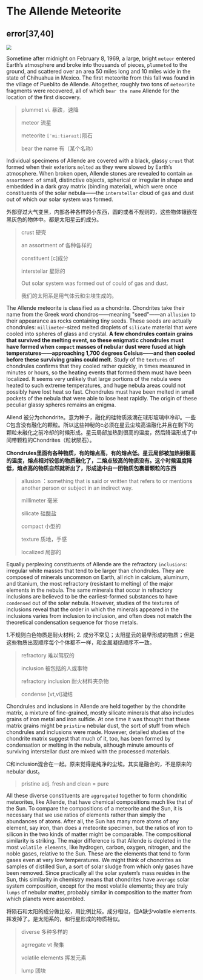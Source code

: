 # The Allende Meteorite

## error[37,40]

<img src="../img/the_allende_meteorite.png" style="zoom:80%;" />

Sometime after midnight on February 8, 1969, a large, bright `meteor` entered Earth’s atmosphere and broke into thousands of pieces, `plummeted` to the ground, and scattered over an area 50 miles long and 10 miles wide in the state of Chihuahua in Mexico. The first meteorite from this fall was found in the village of Pueblito de Allende. Altogether, roughly two tons of `meteorite` fragments were recovered, all of which `bear the name` Allende for the location of the first discovery.

> plummet vi. 暴跌，速降
>
> meteor 流星
>
> meteorite `[ˈmiːtiəraɪt]`陨石
>
> bear the name 有（某个名称）

Individual specimens of Allende are covered with a black, glassy `crust` that formed when their exteriors `melted` as they were slowed by Earth’s atmosphere. When broken open, Allende stones are revealed to contain `an assortment of` small, distinctive objects, spherical or irregular in shape and embedded in a dark gray matrix (binding material), which were once constituents of the solar nebula——the `interstellar` cloud of gas and dust out of which our solar system was formed.

外部穿过大气变黑，内部各种各样的小东西，圆的或者不规则的，这些物体镶嵌在黑灰色的物体中。都是太阳星云的成分。

> crust 硬壳
>
> an assortment of 各种各样的
>
> constituent [c]成分
>
> interstellar 星际的
>
> Out solar system was formed out of could of gas and dust.
>
> 我们的太阳系是用气体云和尘埃生成的。

The Allende meteorite is classified as a chondrite. Chondrites take their name from the Greek word chondros——meaning "seed"——an `allusion` to their appearance as rocks containing tiny seeds. These seeds are actually chondrules: `millimeter`-sized melted droplets of `silicate` material that were cooled into spheres of glass and crystal. **A few chondrules contain grains that survived the melting event, so these enigmatic chondrules must have formed when `compact` masses of nebular dust were fused at high temperatures——approaching 1,700 degrees Celsius——and then cooled before these surviving grains could melt.** Study of the `textures` of chondrules confirms that they cooled rather quickly, in times measured in minutes or hours, so the heating events that formed them must have been localized. It seems very unlikely that large portions of the nebula were heated to such extreme temperatures, and huge nebula areas could not possibly have lost heat so fast. Chondrules must have been melted in small pockets of the nebula that were able to lose heat rapidly. The origin of these peculiar glassy spheres remains an enigma.

Allend 被分为chondrite。意为种子，融化的硅物质液滴在球形玻璃中冷却。一些C包含没有融化的颗粒。所以这些神秘的c必须在星云尘埃高温融化并且在剩下的颗粒未融化之前冷却的时候形成。星云局部加热到很高的温度，然后降温形成了中间带颗粒的Chondrites（粒状陨石）。

**Chondrules里面有各种物质，有的熔点高，有的熔点低。星云局部被加热到极高的温度，熔点相对较低的物质融化了，二熔点较高的物质没有。这个时候温度降低，熔点高的物质自然就析出了，形成途中由一团物质包裹着颗粒的东西**

> allusion ：something that is said or written that refers to or mentions another person or subject in an indirect way.
>
> millimeter 毫米
>
> silicate 硅酸盐
>
> compact 小型的
>
> texture 质地，手感
>
> localized 局部的

 Equally perplexing constituents of Allende are the refractory `inclusions`: irregular white masses that tend to be larger than chondrules. They are composed of minerals uncommon on Earth, all rich in calcium, aluminum, and titanium, the most refractory (resistant to melting) of the major elements in the nebula. The same minerals that occur in refractory inclusions are believed to be the earliest-formed substances to have `condensed` out of the solar nebula. However, studies of the textures of inclusions reveal that the order in which the minerals appeared in the inclusions varies from inclusion to inclusion, and often does not match the theoretical condensation sequence for those metals.

1\.不规则白色物质是耐火材料; 2\. 成分不常见；太阳星云的最早形成的物质；但是这些物质出现顺序每个个体都不一样，和金属凝结顺序不一致。

> refractory 难以驾驭的
>
> inclusion 被包括的人或事物
>
> refractory inclusion 耐火材料夹杂物
>
> condense [vt,vi]凝结

Chondrules and inclusions in Allende are held together by the chondrite matrix, a mixture of fine-grained, mostly silicate minerals that also includes grains of iron metal and iron sulfide. At one time it was thought that these matrix grains might be `pristine` nebular dust, the sort of stuff from which chondrules and inclusions were made. However, detailed studies of the chondrite matrix suggest that much of it, too, has been formed by condensation or melting in the nebula, although minute amounts of surviving interstellar dust are mixed with the processed materials.

C和inclusion混合在一起。原来觉得是纯净的尘埃。其实是融合的，不是原来的nebular dust。

> pristine adj. fresh and clean = pure

All these diverse constituents are `aggregated` together to form chondritic meteorites, like Allende, that have chemical compositions much like that of the Sun. To compare the compositions of a meteorite and the Sun, it is necessary that we use ratios of elements rather than simply the abundances of atoms. After all, the Sun has many more atoms of any element, say iron, than does a meteorite specimen, but the ratios of iron to silicon in the two kinds of matter might be comparable. The compositional similarity is striking. The major difference is that Allende is depleted in the most `volatile elements`, like hydrogen, carbon, oxygen, nitrogen, and the noble gases, relative to the Sun. These are the elements that tend to form gases even at very low temperatures. We might think of chondrites as samples of distilled Sun, a sort of solar sludge from which only gases have been removed. Since practically all the solar system’s mass resides in the Sun, this similarity in chemistry means that chondrites have `average` solar system composition, except for the most volatile elements; they are truly `lumps` of nebular matter, probably similar in composition to the matter from which planets were assembled.

将陨石和太阳的成分做比较，用比例比较。成分相似，但A缺少volatile elements. 挥发掉了。是太阳系的，和行星形成的物质相似。

> diverse 多种多样的
>
> agrregate vt 聚集
>
> volatile elements 挥发元素
>
> lump 团块